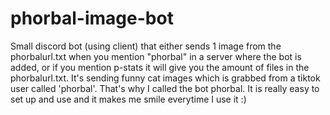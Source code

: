 # phorbal-image-bot

Small discord bot (using client) that either sends 1 image from the phorbalurl.txt when you mention "phorbal" in a server where the bot is added, or
if you mention p-stats it will give you the amount of files in the phorbalurl.txt. It's sending funny cat images which is grabbed from a tiktok user called 'phorbal'. That's why I called the bot phorbal. It is really easy to set up and use and it makes me smile everytime I use it :)

